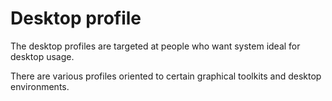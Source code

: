Desktop profile
===============

The desktop profiles are targeted at people who want system ideal for desktop usage.

There are various profiles oriented to certain graphical toolkits and desktop environments.
